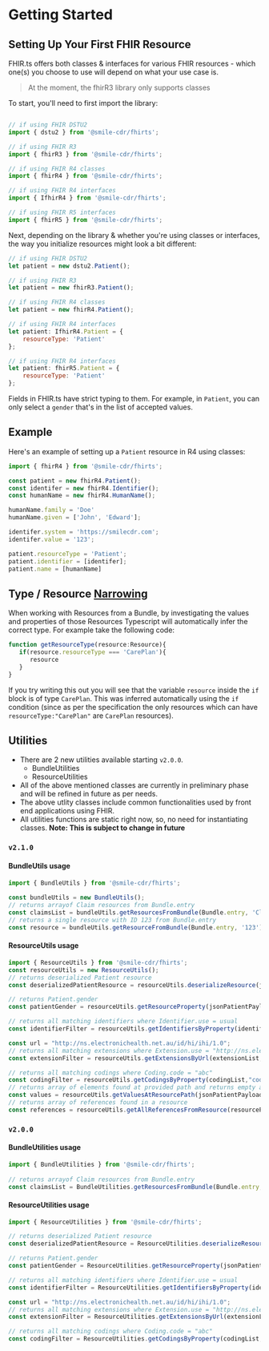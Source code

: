 # Getting Started

## Setting Up Your First FHIR Resource

FHIR.ts offers both classes & interfaces for various FHIR resources - which one(s) you choose to use will depend on what your use case is. 

> At the moment, the fhirR3 library only supports classes

To start, you'll need to first import the library:

```js

// if using FHIR DSTU2
import { dstu2 } from '@smile-cdr/fhirts';

// if using FHIR R3 
import { fhirR3 } from '@smile-cdr/fhirts';

// if using FHIR R4 classes
import { fhirR4 } from '@smile-cdr/fhirts';

// if using FHIR R4 interfaces
import { IfhirR4 } from '@smile-cdr/fhirts';

// if using FHIR R5 interfaces
import { fhirR5 } from '@smile-cdr/fhirts';
```

Next, depending on the library & whether you're using classes or interfaces, the way you initialize resources might look a bit different:

```js
// if using FHIR DSTU2
let patient = new dstu2.Patient();

// if using FHIR R3 
let patient = new fhirR3.Patient();

// if using FHIR R4 classes
let patient = new fhirR4.Patient();

// if using FHIR R4 interfaces
let patient: IfhirR4.Patient = {
    resourceType: 'Patient'
};

// if using FHIR R4 interfaces
let patient: fhirR5.Patient = {
    resourceType: 'Patient'
};
```

Fields in FHIR.ts have strict typing to them. For example, in `Patient`, you can only select a `gender` that's in the list of accepted values.

## Example

Here's an example of setting up a `Patient` resource in R4 using classes:

```js
import { fhirR4 } from '@smile-cdr/fhirts';

const patient = new fhirR4.Patient();
const identifer = new fhirR4.Identifier();
const humanName = new fhirR4.HumanName();

humanName.family = 'Doe'
humanName.given = ['John', 'Edward'];

identifer.system = 'https://smilecdr.com';
identifer.value = '123';

patient.resourceType = 'Patient';
patient.identifier = [identifer];
patient.name = [humanName]
```

## Type / Resource [Narrowing](https://www.typescriptlang.org/docs/handbook/2/narrowing.html)

When working with Resources from a Bundle, by investigating the values and properties of those Resources Typescript will automatically infer the correct type. For example take the following code:
```js
function getResourceType(resource:Resource){
   if(resource.resourceType === 'CarePlan'){
      resource
   } 
}
```
If you try writing this out you will see that the variable `resource` inside the `if` block is of type `CarePlan`. This was inferred automatically using the `if` condition (since as per the specification the only resources which can have `resourceType:"CarePlan"` are `CarePlan` resources).

## Utilities

- There are 2 new utilities available starting `v2.0.0`.
   - BundleUtilities
   - ResourceUtilities
- All of the above mentioned classes are currently in preliminary phase and will be refined in future as per needs.
- The above utlity classes include common functionalities used by front end applications using FHIR. 
- All utilities functions are static right now, so, no need for instantiating classes. **Note: This is subject to change in future**

### `v2.1.0`
#### BundleUtils usage
```js
import { BundleUtils } from '@smile-cdr/fhirts';
 
const bundleUtils = new BundleUtils();
// returns arrayof Claim resources from Bundle.entry 
const claimsList = bundleUtils.getResourcesFromBundle(Bundle.entry, 'Claim');
// returns a single resource with ID 123 from Bundle.entry
const resource = bundleUtils.getResourceFromBundle(Bundle.entry, '123'); 
```

#### ResourceUtils usage
```js
import { ResourceUtils } from '@smile-cdr/fhirts';
const resourceUtils = new ResourceUtils();
// returns deserialized Patient resource
const deserializedPatientResource = resourceUtils.deserializeResource(jsonPatientPayload, new Patient()); 

// returns Patient.gender
const patientGender = resourceUtils.getResourceProperty(jsonPatientPayload, 'gender'); 

// returns all matching identifiers where Identifier.use = usual
const identifierFilter = resourceUtils.getIdentifiersByProperty(identifierList,"use","usual"); 

const url = "http://ns.electronichealth.net.au/id/hi/ihi/1.0";
// returns all matching extensions where Extension.use = "http://ns.electronichealth.net.au/id/hi/ihi/1.0"
const extensionFilter = resourceUtils.getExtensionsByUrl(extensionList, url); 

// returns all matching codings where Coding.code = "abc"
const codingFilter = resourceUtils.getCodingsByProperty(codingList,"code","abc"); 
// returns array of elements found at provided path and returns empty array if no values found 
const values = resourceUtils.getValuesAtResourcePath(jsonPatientPayload, "Patient.contact.relationship.coding.system");
// returns array of references found in a resource
const references = resourceUtils.getAllReferencesFromResource(resourcePayload);
```



### `v2.0.0`
#### BundleUtilities usage
```js
import { BundleUtilities } from '@smile-cdr/fhirts';
 
// returns arrayof Claim resources from Bundle.entry 
const claimsList = BundleUtilities.getResourcesFromBundle(Bundle.entry, 'Claim'); 
```

#### ResourceUtilities usage
```js
import { ResourceUtilities } from '@smile-cdr/fhirts';

// returns deserialized Patient resource
const deserializedPatientResource = ResourceUtilities.deserializeResource(jsonPatientPayload, new Patient()); 

// returns Patient.gender
const patientGender = ResourceUtilities.getResourceProperty(jsonPatientPayload, 'gender'); 

// returns all matching identifiers where Identifier.use = usual
const identifierFilter = ResourceUtilities.getIdentifiersByProperty(identifierList,"use","usual"); 

const url = "http://ns.electronichealth.net.au/id/hi/ihi/1.0";
// returns all matching extensions where Extension.use = "http://ns.electronichealth.net.au/id/hi/ihi/1.0"
const extensionFilter = ResourceUtilities.getExtensionsByUrl(extensionList, url); 

// returns all matching codings where Coding.code = "abc"
const codingFilter = ResourceUtilities.getCodingsByProperty(codingList,"code","abc"); 
```
